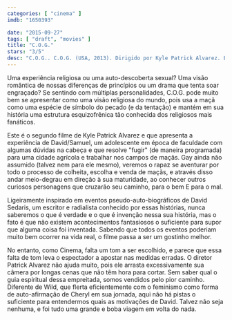 ```yaml
---
categories: [ "cinema" ]
imdb: "1650393"

date: "2015-09-27"
tags: [ "draft", "movies" ]
title: "C.O.G."
stars: "3/5"
desc: "C.O.G.. C.O.G. (USA, 2013). Dirigido por Kyle Patrick Alvarez. Escrito por Kyle Patrick Alvarez, David Sedaris. Com Jonathan Groff, Tyra Richards, Beth Furumasu, Keiko Green, Kamyar Jahan, Danny Belrose, Zachary Vitale, Marvella McPartland, Tim Patteron."
---
```

Uma experiência religiosa ou uma auto-descoberta sexual? Uma visão romântica de nossas diferenças de princípios ou um drama que tenta soar engraçado? Se sentindo com múltiplas personalidades, C.O.G. pode muito bem se apresentar como uma visão religiosa do mundo, pois usa a maçã como uma espécie de símbolo do pecado (e da tentação) e mantém em sua história uma estrutura esquizofrênica tão conhecida dos religiosos mais fanáticos.

Este é o segundo filme de Kyle Patrick Alvarez e que apresenta a experiência de David/Samuel, um adolescente em época de faculdade com algumas dúvidas na cabeça e que resolve "fugir" (de maneira programada) para uma cidade agrícola e trabalhar nos campos de maçãs. Gay ainda não assumido (talvez nem para ele mesmo), veremos o rapaz se aventurar por todo o processo de colheita, escolha e venda de maçãs, e através disso andar meio-degrau em direção à sua maturidade, ao conhecer outros curiosos personagens que cruzarão seu caminho, para o bem E para o mal.

Ligeiramente inspirado em eventos pseudo-auto-biográficos de David Sedaris, um escritor e radialista conhecido por essas histórias, nunca saberemos o que é verdade e o que é invenção nessa sua história, mas o fato é que não existem acontecimentos fantasiosos o suficiente para supor que alguma coisa foi inventada. Sabendo que todos os eventos poderiam muito bem ocorrer na vida real, o filme passa a ser um gostinho melhor.

No entanto, como Cinema, falta um tom a ser escolhido, e parece que essa falta de tom leva o espectador a apostar nas medidas erradas. O diretor Patrick Alvarez não ajuda muito, pois ele arrasta excessivamente sua câmera por longas cenas que não têm hora para cortar. Sem saber qual o guia espiritual dessa empreitada, somos vendidos pelo pior caminho. Diferente de Wild, que flerta eficientemente com o feminismo como forma de auto-afirmação de Cheryl em sua jornada, aqui não há pistas o suficiente para entendermos quais as motivações de David. Talvez não seja nenhuma, e foi tudo uma grande e boba viagem em volta do nada.
